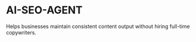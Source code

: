 # AI-SEO-AGENT
Helps businesses maintain consistent content output without hiring full-time copywriters. 
